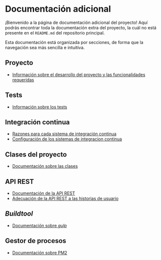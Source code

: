 # Documentación adicional

¡Bienvenido a la página de documentación adicional del proyecto! Aquí podrás
encontrar toda la documentación extra del proyecto, la cuál no está presente
en el `README.md` del repositorio principal.

Esta documentación está organizada por secciones, de forma que la navegación sea
más sencilla e intuitiva.

## Proyecto

- [Información sobre el desarrollo del proyecto y las funcionalidades requeridas](https://vol0kin.github.io/Vocabulary/info-adicional-proyecto)

## Tests

- [Información sobre los tests](https://vol0kin.github.io/Vocabulary/tests-info)

## Integración continua

- [Razones para cada sistema de integración continua](https://vol0kin.github.io/Vocabulary/razones-travis-circle)
- [Configuración de los sistemas de integracion continua](https://vol0kin.github.io/Vocabulary/config-integracion)

## Clases del proyecto

- [Documentación sobre las clases](https://vol0kin.github.io/Vocabulary/Vocabulary/)

## API REST

- [Documentación de la API REST](https://vol0kin.github.io/Vocabulary/apirest/)
- [Adecuación de la API REST a las historias de usuario](https://vol0kin.github.io/Vocabulary/historias-usuario-rest)

## *Buildtool*

- [Documentación sobre *gulp*](https://vol0kin.github.io/Vocabulary/buildtool)

## Gestor de procesos

- [Documentación sobre PM2](https://vol0kin.github.io/Vocabulary/pm2-gestor-procesos)